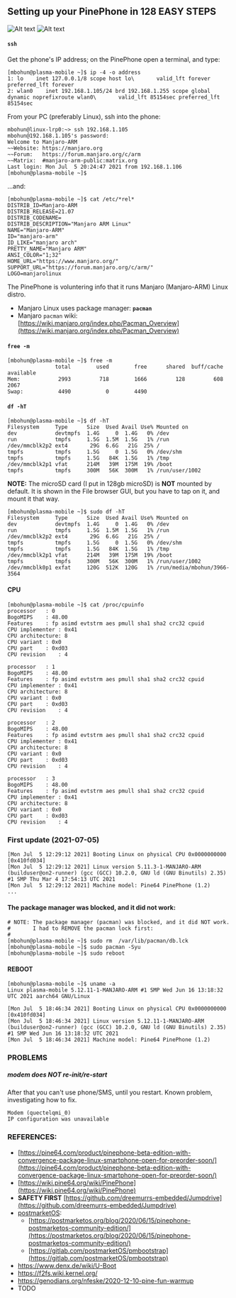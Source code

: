 ## Setting up your PinePhone in 128 EASY STEPS
![Alt text](images/thumb/Screenshot_20210713_174637_main_50pc.jpg "PinePhone") ![Alt text](images/thumb/Screenshot_20210713_175107_main_50pc.jpg "PinePhone jdk/kotlin/python")

#### `ssh`
Get the phone's IP address; on the PinePhone open
a terminal, and type:
```
[mbohun@plasma-mobile ~]$ ip -4 -o address
1: lo    inet 127.0.0.1/8 scope host lo\       valid_lft forever preferred_lft forever
2: wlan0    inet 192.168.1.105/24 brd 192.168.1.255 scope global dynamic noprefixroute wlan0\       valid_lft 85154sec preferred_lft 85154sec
```

From your PC (preferably Linux), ssh into the phone:
```
mbohun@linux-lrp0:~> ssh 192.168.1.105
mbohun@192.168.1.105's password: 
Welcome to Manjaro-ARM
~~Website: https://manjaro.org
~~Forum:   https://forum.manjaro.org/c/arm
~~Matrix:  #manjaro-arm-public:matrix.org
Last login: Mon Jul  5 20:24:47 2021 from 192.168.1.106
[mbohun@plasma-mobile ~]$
```
...and:
```
[mbohun@plasma-mobile ~]$ cat /etc/*rel*
DISTRIB_ID=Manjaro-ARM
DISTRIB_RELEASE=21.07
DISTRIB_CODENAME=
DISTRIB_DESCRIPTION="Manjaro ARM Linux"
NAME="Manjaro-ARM"
ID="manjaro-arm"
ID_LIKE="manjaro arch"
PRETTY_NAME="Manjaro ARM"
ANSI_COLOR="1;32"
HOME_URL="https://www.manjaro.org/"
SUPPORT_URL="https://forum.manjaro.org/c/arm/"
LOGO=manjarolinux
```
The PinePhone is voluntering info that it runs Manjaro (Manjaro-ARM) Linux distro.
- Manjaro Linux uses package manager: **`pacman`**
- Manjaro `pacman` wiki: [https://wiki.manjaro.org/index.php/Pacman_Overview](https://wiki.manjaro.org/index.php/Pacman_Overview)

#### `free -m`
```
[mbohun@plasma-mobile ~]$ free -m
               total        used        free      shared  buff/cache   available
Mem:            2993         718        1666         128         608        2067
Swap:           4490           0        4490
```

#### `df -hT`
```
[mbohun@plasma-mobile ~]$ df -hT
Filesystem     Type      Size  Used Avail Use% Mounted on
dev            devtmpfs  1.4G     0  1.4G   0% /dev
run            tmpfs     1.5G  1.5M  1.5G   1% /run
/dev/mmcblk2p2 ext4       29G  6.6G   21G  25% /
tmpfs          tmpfs     1.5G     0  1.5G   0% /dev/shm
tmpfs          tmpfs     1.5G   84K  1.5G   1% /tmp
/dev/mmcblk2p1 vfat      214M   39M  175M  19% /boot
tmpfs          tmpfs     300M   56K  300M   1% /run/user/1002
```
**NOTE:** The microSD card (I put in 128gb microSD) is **NOT** mounted by default. It is shown in the File browser GUI, but you have to tap on it, and mount it that way.
```
[mbohun@plasma-mobile ~]$ sudo df -hT
Filesystem     Type      Size  Used Avail Use% Mounted on
dev            devtmpfs  1.4G     0  1.4G   0% /dev
run            tmpfs     1.5G  1.5M  1.5G   1% /run
/dev/mmcblk2p2 ext4       29G  6.6G   21G  25% /
tmpfs          tmpfs     1.5G     0  1.5G   0% /dev/shm
tmpfs          tmpfs     1.5G   84K  1.5G   1% /tmp
/dev/mmcblk2p1 vfat      214M   39M  175M  19% /boot
tmpfs          tmpfs     300M   56K  300M   1% /run/user/1002
/dev/mmcblk0p1 exfat     120G  512K  120G   1% /run/media/mbohun/3966-3564
```

#### CPU
```
[mbohun@plasma-mobile ~]$ cat /proc/cpuinfo 
processor	: 0
BogoMIPS	: 48.00
Features	: fp asimd evtstrm aes pmull sha1 sha2 crc32 cpuid
CPU implementer	: 0x41
CPU architecture: 8
CPU variant	: 0x0
CPU part	: 0xd03
CPU revision	: 4

processor	: 1
BogoMIPS	: 48.00
Features	: fp asimd evtstrm aes pmull sha1 sha2 crc32 cpuid
CPU implementer	: 0x41
CPU architecture: 8
CPU variant	: 0x0
CPU part	: 0xd03
CPU revision	: 4

processor	: 2
BogoMIPS	: 48.00
Features	: fp asimd evtstrm aes pmull sha1 sha2 crc32 cpuid
CPU implementer	: 0x41
CPU architecture: 8
CPU variant	: 0x0
CPU part	: 0xd03
CPU revision	: 4

processor	: 3
BogoMIPS	: 48.00
Features	: fp asimd evtstrm aes pmull sha1 sha2 crc32 cpuid
CPU implementer	: 0x41
CPU architecture: 8
CPU variant	: 0x0
CPU part	: 0xd03
CPU revision	: 4
```

### First update (2021-07-05)
```
[Mon Jul  5 12:29:12 2021] Booting Linux on physical CPU 0x0000000000 [0x410fd034]
[Mon Jul  5 12:29:12 2021] Linux version 5.11.3-1-MANJARO-ARM (builduser@on2-runner) (gcc (GCC) 10.2.0, GNU ld (GNU Binutils) 2.35) #1 SMP Thu Mar 4 17:54:13 UTC 2021
[Mon Jul  5 12:29:12 2021] Machine model: Pine64 PinePhone (1.2)
...
```

#### The package manager was blocked, and it did not work:
```
# NOTE: The package manager (pacman) was blocked, and it did NOT work.
#       I had to REMOVE the pacman lock first:
#
[mbohun@plasma-mobile ~]$ sudo rm  /var/lib/pacman/db.lck
[mbohun@plasma-mobile ~]$ sudo pacman -Syu
[mbohun@plasma-mobile ~]$ sudo reboot
```

#### REBOOT
```
[mbohun@plasma-mobile ~]$ uname -a
Linux plasma-mobile 5.12.11-1-MANJARO-ARM #1 SMP Wed Jun 16 13:18:32 UTC 2021 aarch64 GNU/Linux
```
```
[Mon Jul  5 18:46:34 2021] Booting Linux on physical CPU 0x0000000000 [0x410fd034]
[Mon Jul  5 18:46:34 2021] Linux version 5.12.11-1-MANJARO-ARM (builduser@on2-runner) (gcc (GCC) 10.2.0, GNU ld (GNU Binutils) 2.35) #1 SMP Wed Jun 16 13:18:32 UTC 2021
[Mon Jul  5 18:46:34 2021] Machine model: Pine64 PinePhone (1.2)
```

### PROBLEMS
##### modem does NOT re-init/re-start
After that you can't use phone/SMS, until you restart. Known problem, investigating how to fix.
```
Modem (quectelqmi_0)
IP configuration was unavailable
```

### REFERENCES:
- [https://pine64.com/product/pinephone-beta-edition-with-convergence-package-linux-smartphone-open-for-preorder-soon/](https://pine64.com/product/pinephone-beta-edition-with-convergence-package-linux-smartphone-open-for-preorder-soon/)
- [https://wiki.pine64.org/wiki/PinePhone](https://wiki.pine64.org/wiki/PinePhone)
- **SAFETY FIRST** [https://github.com/dreemurrs-embedded/Jumpdrive](https://github.com/dreemurrs-embedded/Jumpdrive)
- [postmarketOS](https://postmarketos.org/):
  - [https://postmarketos.org/blog/2020/06/15/pinephone-postmarketos-community-edition/](https://postmarketos.org/blog/2020/06/15/pinephone-postmarketos-community-edition/)
  - [https://gitlab.com/postmarketOS/pmbootstrap](https://gitlab.com/postmarketOS/pmbootstrap)
- https://www.denx.de/wiki/U-Boot
- https://f2fs.wiki.kernel.org/
- https://genodians.org/nfeske/2020-12-10-pine-fun-warmup
- TODO
